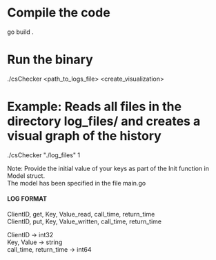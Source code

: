 # Compile the code

go build .

# Run the binary

./csChecker <path_to_logs_file> <create_visualization>

# Example: Reads all files in the directory log_files/ and creates a visual graph of the history

./csChecker "./log_files" 1

Note: Provide the initial value of your keys as part of the Init function in Model struct.  
The model has been specified in the file main.go  


#### LOG FORMAT #####

ClientID, get, Key, Value_read, call_time, return_time  	
ClientID, put, Key, Value_written, call_time, return_time  


ClientID -> int32  
Key, Value -> string  
call_time, return_time -> int64  
